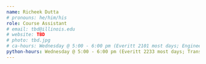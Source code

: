 ```yaml
---
name: Richeek Dutta
# pronouns: he/him/his
role: Course Assistant
# email: tbd@illinois.edu
# website: TBD
# photo: tbd.jpg
# ca-hours: Wednesday @ 5:00 - 6:00 pm (Everitt 2101 most days; Engineering Hall 106B3 on 9/6/23 and 9/20/23)
python-hours: Wednesday @ 5:00 - 6:00 pm (Everitt 2233 most days; Transportation Building 101 on 11/1/23)
---
```

